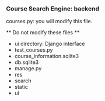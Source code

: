 ### Course Search Engine: backend

courses.py: you will modify this file.

** Do not modify these files **
- ui directory: Django interface
- test_courses.py
- course_information.sqlite3
- db.sqlite3
- manage.py
- res
- search
- static
- ui

